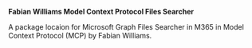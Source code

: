 **Fabian Williams Model Context Protocol Files Searcher**

A package locaion for Microsoft Graph Files Searcher in M365 in Model Context Protocol (MCP) by Fabian Williams.
